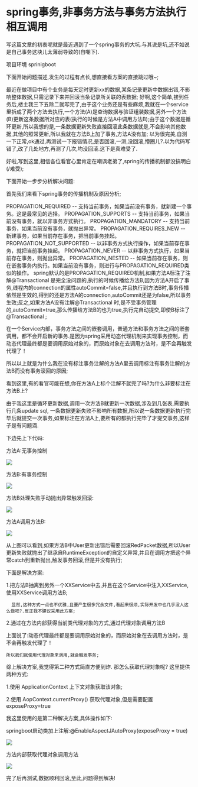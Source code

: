 # spring事务,非事务方法与事务方法执行相互调用

写这篇文章的初衷呢就是最近遇到了一个spring事务的大坑.与其说是坑,还不如说是自己事务这块儿太薄弱导致的(自嘲下).

项目环境 sprinigboot

下面开始问题描述,发生的过程有点长,想直接看方案的直接跳过哦~; 

最近在做项目中有个业务是每天定时更新xx的数据,某条记录更新中数据出错,不影响整体数据,只需记录下来并回滚当条记录所关联的表数据; 好啊,这个简单,接到任务后,楼主我三下五除二就写完了,由于这个业务还是有些麻烦,我就在一个service里拆成了两个方法去执行,一个方法(A)是查询数据与验证组装数据,另外一个方法(B)更新这条数据所对应的表(执行的时候是方法A中调用方法B);由于这个数据是循环更新,所以我想的是,一条数据更新失败直接回滚此条数据就是,不会影响其他数据,其他的照常更新,所以我就在方法B上加了事务,方法A没有加; 以为很完美,自测一下正常,ok通过,再测试一下报错情况,是否回滚,一测,没回滚,懵圈儿?.以为代码写错了,改了几处地方,再测了几次,均没回滚.这下是真难受了.

好啦,写到这里,相信各位看官心里肯定在嘲讽老弟了,spring的传播机制都没搞明白(/难受); 

下面开始一步步分析解决问题:

首先我们来看下spring事务的传播机制及原因分析;

PROPAGATION_REQUIRED -- 支持当前事务，如果当前没有事务，就新建一个事务。这是最常见的选择。
PROPAGATION_SUPPORTS -- 支持当前事务，如果当前没有事务，就以非事务方式执行。
PROPAGATION_MANDATORY -- 支持当前事务，如果当前没有事务，就抛出异常。
PROPAGATION_REQUIRES_NEW -- 新建事务，如果当前存在事务，把当前事务挂起。
PROPAGATION_NOT_SUPPORTED -- 以非事务方式执行操作，如果当前存在事务，就把当前事务挂起。
PROPAGATION_NEVER -- 以非事务方式执行，如果当前存在事务，则抛出异常。
PROPAGATION_NESTED -- 如果当前存在事务，则在嵌套事务内执行。如果当前没有事务，则进行与PROPAGATION_REQUIRED类似的操作。 
spring默认的是PROPAGATION_REQUIRED机制,如果方法A标注了注解@Transactional 是完全没问题的,执行的时候传播给方法B,因为方法A开启了事务,线程内的connection的属性autoCommit=false,并且执行到方法B时,事务传播依然是生效的,得到的还是方法A的connection,autoCommit还是为false,所以事务生效;反之,如果方法A没有注解@Transactional 时,是不受事务管理的,autoCommit=true,那么传播给方法B的也为true,执行完自动提交,即使B标注了@Transactional ;

在一个Service内部，事务方法之间的嵌套调用，普通方法和事务方法之间的嵌套调用，都不会开启新的事务.是因为spring采用动态代理机制来实现事务控制，而动态代理最终都是要调用原始对象的，而原始对象在去调用方法时，是不会再触发代理了！

所以以上就是为什么我在没有标注事务注解的方法A里去调用标注有事务注解的方法B而没有事务滚回的原因;

 

看到这里,有的看官可能在想,你在方法A上标个注解不就完了吗?为什么非要标注在方法B上?

由于我这里是循环更新数据,调用一次方法B就更新一次数据,涉及到几张表,需要执行几条update sql, 一条数据更新失败不影响所有数据,所以说一条数据更新执行完毕后就提交一次事务,如果标注在方法A上,要所有的都执行完毕了才提交事务,这样子是有问题滴.

下边先上下代码:

方法A:无事务控制

![](https://img-blog.csdnimg.cn/20181117182421347.png?x-oss-process=image/watermark,type_ZmFuZ3poZW5naGVpdGk,shadow_10,text_aHR0cHM6Ly9ibG9nLmNzZG4ubmV0L20wXzM4MDI3NjU2,size_16,color_FFFFFF,t_70)

方法B:有事务控制

![](https://img-blog.csdnimg.cn/20181117183332207.png)

方法B处理失败手动抛出异常触发回滚:

![](https://img-blog.csdnimg.cn/2018111718315672.png?x-oss-process=image/watermark,type_ZmFuZ3poZW5naGVpdGk,shadow_10,text_aHR0cHM6Ly9ibG9nLmNzZG4ubmV0L20wXzM4MDI3NjU2,size_16,color_FFFFFF,t_70)

方法A调用方法B:

![](https://img-blog.csdnimg.cn/20181117182616543.png?x-oss-process=image/watermark,type_ZmFuZ3poZW5naGVpdGk,shadow_10,text_aHR0cHM6Ly9ibG9nLmNzZG4ubmV0L20wXzM4MDI3NjU2,size_16,color_FFFFFF,t_70)

从上图可以看到,如果方法B中User更新出错后需要回滚RedPacket数据,所以User更新失败就抛出了继承自RuntimeException的自定义异常,并且在调用方把这个异常catch到重新抛出,触发事务回滚,但是并没有执行;

下面是解决方案:

   1.把方法B抽离到另外一个XXService中去,并且在这个Service中注入XXService,使用XXService调用方法B;

      显然,这种方式一点也不优雅,且要产生很多冗余文件,看起来很烦,实际开发中也几乎没人这么做吧?.反正我不建议采用此方案;

   2.通过在方法内部获得当前类代理对象的方式,通过代理对象调用方法B

   上面说了:动态代理最终都是要调用原始对象的，而原始对象在去调用方法时，是不会再触发代理了！

    所以我们就使用代理对象来调用,就会触发事务;

综上解决方案,我觉得第二种方式简直方便到炸. 那怎么获取代理对象呢? 这里提供两种方式:

   1.使用 ApplicationContext 上下文对象获取该对象;

   2.使用 AopContext.currentProxy() 获取代理对象,但是需要配置exposeProxy=true

我这里使用的是第二种解决方案,具体操作如下:

springboot启动类加上注解:@EnableAspectJAutoProxy(exposeProxy = true)

![](https://img-blog.csdnimg.cn/20181117185337876.png)

方法内部获取代理对象调用方法

![](https://img-blog.csdnimg.cn/20181117185508123.png?x-oss-process=image/watermark,type_ZmFuZ3poZW5naGVpdGk,shadow_10,text_aHR0cHM6Ly9ibG9nLmNzZG4ubmV0L20wXzM4MDI3NjU2,size_16,color_FFFFFF,t_70)

完了后再测试,数据顺利回滚,至此,问题得到解决!

